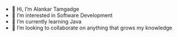 - 👋 Hi, I’m Alankar Tamgadge
- 👀 I’m interested in Software Development
- 🌱 I’m currently learning Java
- 💞️ I’m looking to collaborate on anything that grows my knowledge

<!---
AlankarTamgadge/AlankarTamgadge is a ✨ special ✨ repository because its `README.md` (this file) appears on your GitHub profile.
You can click the Preview link to take a look at your changes.
--->
